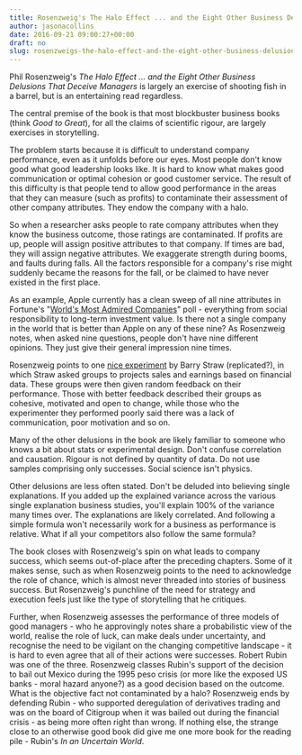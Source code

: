 ```yaml
---
title: Rosenzweig's The Halo Effect ... and the Eight Other Business Delusions That Deceive Managers
author: jasonacollins
date: 2016-09-21 09:00:27+00:00
draft: no
slug: rosenzweigs-the-halo-effect-and-the-eight-other-business-delusions-that-deceive-managers
---
```


Phil Rosenzweig's *The Halo Effect ... and the Eight Other Business Delusions That Deceive Managers* is largely an exercise of shooting fish in a barrel, but is an entertaining read regardless.

The central premise of the book is that most blockbuster business books (think *Good to Great*), for all the claims of scientific rigour, are largely exercises in storytelling.

The problem starts because it is difficult to understand company performance, even as it unfolds before our eyes. Most people don't know good what good leadership looks like. It is hard to know what makes good communication or optimal cohesion or good customer service. The result of this difficulty is that people tend to allow good performance in the areas that they can measure (such as profits) to contaminate their assessment of other company attributes. They endow the company with a halo.

So when a researcher asks people to rate company attributes when they know the business outcome, those ratings are contaminated. If profits are up, people will assign positive attributes to that company. If times are bad, they will assign negative attributes. We exaggerate strength during booms, and faults during falls. All the factors responsible for a company's rise might suddenly became the reasons for the fall, or be claimed to have never existed in the first place.

As an example, Apple currently has a clean sweep of all nine attributes in Fortune's "[World's Most Admired Companies](http://fortune.com/worlds-most-admired-companies/)" poll - everything from social responsibility to long-term investment value. Is there not a single company in the world that is better than Apple on any of these nine? As Rosenzweig notes, when asked nine questions, people don't have nine different opinions. They just give their general impression nine times.

Rosenzweig points to one [nice experiment](http://www.sciencedirect.com/science/article/pii/0030507375900604) by Barry Straw (replicated?), in which Straw asked groups to projects sales and earnings based on financial data. These groups were then given random feedback on their performance. Those with better feedback described their groups as cohesive, motivated and open to change, while those who the experimenter they performed poorly said there was a lack of communication, poor motivation and so on.

Many of the other delusions in the book are likely familiar to someone who knows a bit about stats or experimental design. Don't confuse correlation and causation. Rigour is not defined by quantity of data. Do not use samples comprising only successes. Social science isn't physics.

Other delusions are less often stated. Don't be deluded into believing single explanations. If you added up the explained variance across the various single explanation business studies, you'll explain 100% of the variance many times over. The explanations are likely correlated. And following a simple formula won't necessarily work for a business as performance is relative. What if all your competitors also follow the same formula?

The book closes with Rosenzweig's spin on what leads to company success, which seems out-of-place after the preceding chapters. Some of it makes sense, such as when Rosenzweig points to the need to acknowledge the role of chance, which is almost never threaded into stories of business success. But Rosenzweig's punchline of the need for strategy and execution feels just like the type of storytelling that he critiques.

Further, when Rosenzweig assesses the performance of three models of good managers - who he approvingly notes share a probabilistic view of the world, realise the role of luck, can make deals under uncertainty, and recognise the need to be vigilant on the changing competitive landscape - it is hard to even agree that all of their actions were successes. Robert Rubin was one of the three. Rosenzweig classes Rubin's support of the decision to bail out Mexico during the 1995 peso crisis (or more like the exposed US banks - moral hazard anyone?) as a good decision based on the outcome. What is the objective fact not contaminated by a halo? Rosenzweig ends by defending Rubin - who supported deregulation of derivatives trading and was on the board of Citigroup when it was bailed out during the financial crisis - as being more often right than wrong. If nothing else, the strange close to an otherwise good book did give me one more book for the reading pile - Rubin's *In an Uncertain World*.
